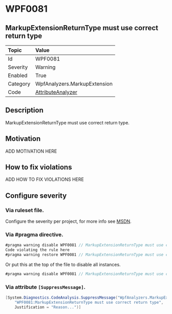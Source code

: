 # WPF0081
## MarkupExtensionReturnType must use correct return type

| Topic    | Value
| :--      | :--
| Id       | WPF0081
| Severity | Warning
| Enabled  | True
| Category | WpfAnalyzers.MarkupExtension
| Code     | [AttributeAnalyzer](https://github.com/DotNetAnalyzers/WpfAnalyzers/blob/master/WpfAnalyzers/Analyzers/AttributeAnalyzer.cs)

## Description

MarkupExtensionReturnType must use correct return type.

## Motivation

ADD MOTIVATION HERE

## How to fix violations

ADD HOW TO FIX VIOLATIONS HERE

<!-- start generated config severity -->
## Configure severity

### Via ruleset file.

Configure the severity per project, for more info see [MSDN](https://msdn.microsoft.com/en-us/library/dd264949.aspx).

### Via #pragma directive.
```C#
#pragma warning disable WPF0081 // MarkupExtensionReturnType must use correct return type
Code violating the rule here
#pragma warning restore WPF0081 // MarkupExtensionReturnType must use correct return type
```

Or put this at the top of the file to disable all instances.
```C#
#pragma warning disable WPF0081 // MarkupExtensionReturnType must use correct return type
```

### Via attribute `[SuppressMessage]`.

```C#
[System.Diagnostics.CodeAnalysis.SuppressMessage("WpfAnalyzers.MarkupExtension", 
    "WPF0081:MarkupExtensionReturnType must use correct return type", 
    Justification = "Reason...")]
```
<!-- end generated config severity -->